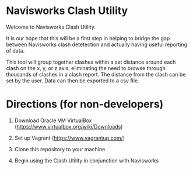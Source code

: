 # Navisworks Clash Utility

Welcome to Navisworks Clash Utility.

It is our hope that this will be a first step in helping to bridge the gap between Navisworks clash detetection and actually having useful reporting of data.

This tool will group together clashes within a set distance around each clash on the x, y, or z axis, eliminating the need to browse through thousands of clashes in a clash report.  The distance from the clash can be set by the user. Data can then be exported to a csv file.

# Directions (for non-developers)

1. Download Oracle VM VirtualBox (https://www.virtualbox.org/wiki/Downloads)

2. Set up Vagrant (https://www.vagrantup.com/)

3. Clone this repository to your machine

4. Begin using the Clash Utility in conjunction with Navisworks
